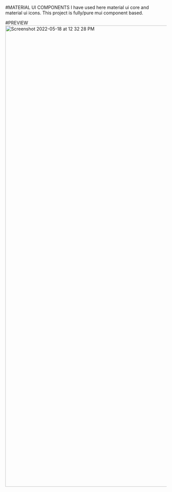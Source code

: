 #MATERIAL UI COMPONENTS
I have used here material ui core and material ui icons. This project is fully/pure mui component based.

#PREVIEW
<img width="1440" alt="Screenshot 2022-05-18 at 12 32 28 PM" src="https://user-images.githubusercontent.com/89776606/168977686-65a36af6-4df7-4abc-b53d-8d34418e07a1.png">
